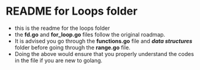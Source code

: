 # README for Loops folder

- this is the readme for the loops folder
- the **fd.go** and **for_loop.go** files follow the original roadmap.
- It is advised you go through the **functions.go** file and ***data structures*** folder before going through the **range.go** file.
- Doing the above would ensure that you properly understand the codes in the file if you are new to golang.

